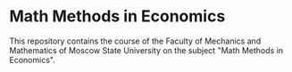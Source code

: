 # Math Methods in Economics
This repository contains the course of the Faculty of Mechanics and Mathematics of Moscow State University on the subject "Math Methods in Economics".
